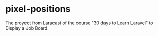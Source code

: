 # pixel-positions
The proyect from Laracast of the course "30 days to Learn Laravel" to Display a Job Board. 
